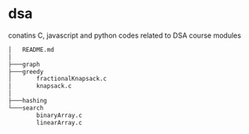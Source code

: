 # dsa
conatins C, javascript and python codes related to DSA course modules
```bash
│   README.md
│
├───graph
├───greedy
│       fractionalKnapsack.c
│       knapsack.c
│
├───hashing
└───search
        binaryArray.c
        linearArray.c
```
